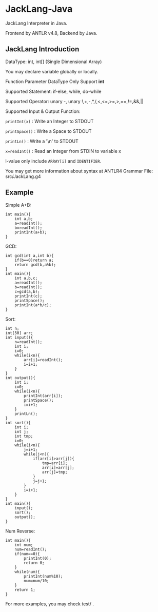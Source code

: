 # JackLang-Java

JackLang Interpreter in Java.

Frontend by ANTLR v4.8, Backend by Java.

## JackLang Introduction

DataType: int, int[] (Single Dimensional Array)

You may declare variable globally or locally.

Function Parameter DataType Only Support **int**

Supported Statement: if-else, while, do-while

Supported Operator: unary -, unary !,+,-,*,/,<,<=,>=,>,==,!=,&&,||

Supported Input & Output Function:

`printInt(x)` : Write an Integer to STDOUT

`printSpace()` : Write a Space to STDOUT

`printLn()` : Write a '\n' to STDOUT

`x=readInt()` : Read an Integer from STDIN to variable x

l-value only include `ARRAY[i]` and `IDENTIFIER`.

You may get more information about syntax at ANTLR4 Grammar File: src/JackLang.g4

## Example

Simple A+B:
```
int main(){
	int a,b;
	a=readInt();
	b=readInt();
	printInt(a+b);
}
```

GCD:
```
int gcd(int a,int b){
	if(b==0)return a;
	return gcd(b,a%b);
}
int main(){
	int a,b,c;
	a=readInt();
	b=readInt();
	c=gcd(a,b);
	printInt(c);
	printSpace();
	printInt(a*b/c);
}
```

Sort:
```
int n;
int[50] arr;
int input(){
	n=readInt();
	int i;
	i=0;
	while(i<n){
		arr[i]=readInt();
		i=i+1;
	}
}
int output(){
	int i;
	i=0;
	while(i<n){
		printInt(arr[i]);
		printSpace();
		i=i+1;
	}
	printLn();
}
int sort(){
	int i;
	int j;
	int tmp;
	i=0;
	while(i<n){
		j=i+1;
		while(j<n){
			if(arr[i]>arr[j]){
				tmp=arr[i];
				arr[i]=arr[j];
				arr[j]=tmp;
			}
			j=j+1;
		}
		i=i+1;
	}
}
int main(){
	input();
	sort();
	output();
}
```

Num Reverse:
```
int main(){
	int num;
	num=readInt();
	if(num==0){
		printInt(0);
		return 0;
	}
	while(num){
		printInt(num%10);
		num=num/10;
	}
	return 1;
}
```

For more examples, you may check test/ .
